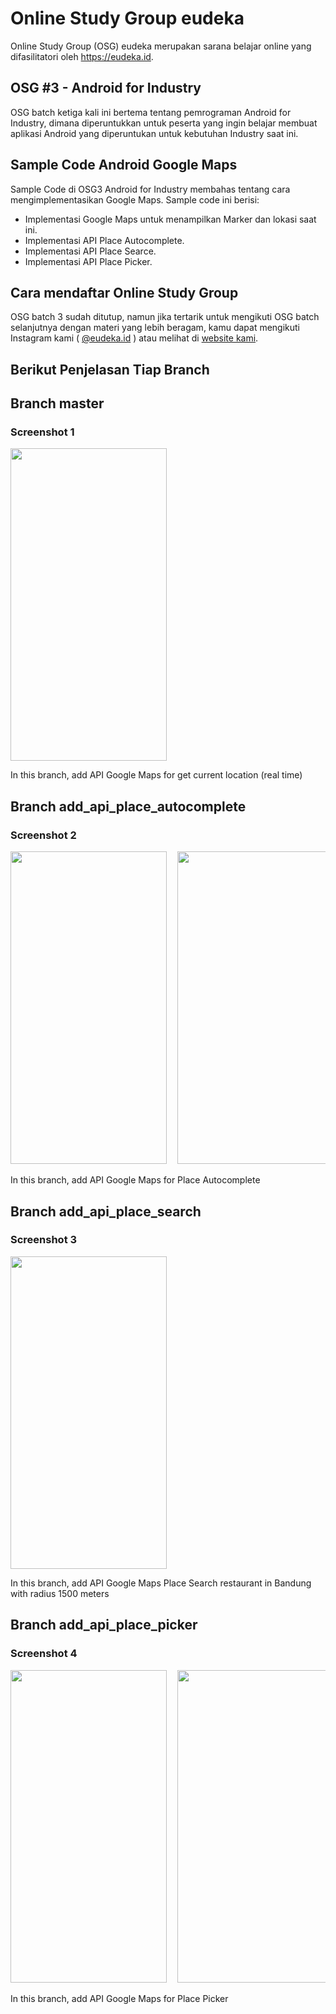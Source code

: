 # Online Study Group eudeka
Online Study Group (OSG) eudeka merupakan sarana belajar online yang difasilitatori oleh https://eudeka.id.

## OSG #3 - Android for Industry
OSG batch ketiga kali ini bertema tentang pemrograman Android for Industry, dimana diperuntukkan untuk peserta yang ingin belajar membuat aplikasi Android yang diperuntukan untuk kebutuhan Industry saat ini.

## Sample Code Android Google Maps
Sample Code di OSG3 Android for Industry membahas tentang cara mengimplementasikan Google Maps. Sample code ini berisi:
- Implementasi Google Maps untuk menampilkan Marker dan lokasi saat ini.
- Implementasi API Place Autocomplete.
- Implementasi API Place Searce.
- Implementasi API Place Picker.

## Cara mendaftar Online Study Group
OSG batch 3 sudah ditutup, namun jika tertarik untuk mengikuti OSG batch selanjutnya dengan materi yang lebih beragam, kamu dapat mengikuti Instagram kami ( [@eudeka.id](https://instagram.com/eudeka.id) ) atau melihat di [website kami](https://eudeka.id/).

## Berikut Penjelasan Tiap Branch

## Branch master
### Screenshot 1
<pre>
<img src="Screenshot/Screenshot_1.jpg" width="250" height="500">
</pre>

In this branch, add API Google Maps for get current location (real time)

## Branch add_api_place_autocomplete
### Screenshot 2 
<pre>
<img src="Screenshot/Screenshot_2.jpg" width="250" height="500">  <img src="Screenshot/Screenshot_3.jpg" width="250" height="500">  <img src="Screenshot/Screenshot_4.jpg" width="250" height="500">
</pre>

In this branch, add API Google Maps for Place Autocomplete

## Branch add_api_place_search
### Screenshot 3
<pre>
<img src="Screenshot/Screenshot_5.jpg" width="250" height="500">
</pre>

In this branch, add API Google Maps Place Search restaurant in Bandung with radius 1500 meters 

## Branch add_api_place_picker
### Screenshot 4
<pre>
<img src="Screenshot/Screenshot_6.jpg" width="250" height="500">  <img src="Screenshot/Screenshot_7.jpg" width="250" height="500">  <img src="Screenshot/Screenshot_8.jpg" width="250" height="500">  <img src="Screenshot/Screenshot_9.jpg" width="250" height="500">
</pre>

In this branch, add API Google Maps for Place Picker
